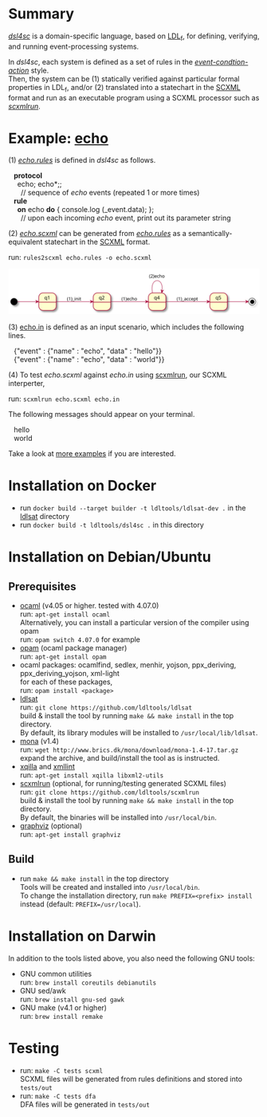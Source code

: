 # Summary
[*dsl4sc*](https://github.com/ldltools/dsl4sc) is a domain-specific language,
based on [LDL<sub>f</sub>](https://www.cs.rice.edu/~vardi/),
for defining, verifying, and running event-processing systems.

In *dsl4sc*,
each system is defined as a set of rules
in the [_event-condtion-action_](https://en.wikipedia.org/wiki/Event_condition_action) style.  
Then, the system can be
(1) statically verified against particular formal properties in LDL<sub>f</sub>, and/or
(2) translated into a statechart in the [SCXML](https://www.w3.org/TR/scxml/) format
and run as an executable program using a SCXML processor such as
[_scxmlrun_](https://github.com/ldltools/scxmlrun).

# Example: [echo](examples/echo/README.md)

(1) [*echo.rules*](examples/echo/echo.rules) is defined in *dsl4sc* as follows.

&ensp; **protocol**  
&ensp;&ensp; echo; echo\*;;  
&ensp;&ensp;&ensp; // sequence of *echo* events (repeated 1 or more times)  
&ensp; **rule**  
&ensp;&ensp; **on** echo **do** { console.log (_event.data); };  
&ensp;&ensp;&ensp; // upon each incoming *echo* event, print out its parameter string

(2) [*echo.scxml*](examples/echo/out/echo.scxml) can be generated
from [*echo.rules*](examples/echo/echo.rules) as a semantically-equivalent
statechart in the [SCXML](https://www.w3.org/TR/scxml/) format.

run: `rules2scxml echo.rules -o echo.scxml`

![statechart](examples/echo/echo.svg)

(3) [echo.in](examples/echo/echo.in) is defined as an input scenario,
which includes the following lines.

&ensp; {"event" : {"name" : "echo", "data" : "hello"}}  
&ensp; {"event" : {"name" : "echo", "data" : "world"}}

(4) To test *echo.scxml* against *echo.in*
using [scxmlrun](https://github.com/ldltools/scxmlrun), our SCXML interperter,

run: `scxmlrun echo.scxml echo.in`

The following messages should appear on your terminal.

&ensp; hello  
&ensp; world  

Take a look at [more examples](examples/README.md) if you are interested.

# Installation on Docker

- run `docker build --target builder -t ldltools/ldlsat-dev .` in the [ldlsat](https://github.com/ldltools/ldlsat) directory
- run `docker build -t ldltools/dsl4sc .` in this directory

# Installation on Debian/Ubuntu
## Prerequisites
- [ocaml](https://ocaml.org) (v4.05 or higher. tested with 4.07.0)  
  run: `apt-get install ocaml`  
  Alternatively, you can install a particular version of the compiler using opam  
  run: `opam switch 4.07.0` for example
- [opam](https://opam.ocaml.org) (ocaml package manager)  
  run: `apt-get install opam`
- ocaml packages: ocamlfind, sedlex, menhir, yojson, ppx\_deriving, ppx\_deriving\_yojson, xml-light  
  for each of these packages,  
  run: `opam install <package>`
- [ldlsat](https://github.com/ldltools/ldlsat)  
  run: `git clone https://github.com/ldltools/ldlsat`  
  build & install the tool by running `make && make install` in the top directory.  
  By default, its library modules will be installed to `/usr/local/lib/ldlsat`.
- [mona](http://www.brics.dk/mona/) (v1.4)  
  run: `wget http://www.brics.dk/mona/download/mona-1.4-17.tar.gz`  
  expand the archive, and build/install the tool as is instructed.
- [xqilla](http://xqilla.sourceforge.net/) and [xmllint](http://xmlsoft.org/)  
  run: `apt-get install xqilla libxml2-utils`
- [scxmlrun](https://github.com/ldltools/scxmlrun) (optional, for running/testing generated SCXML files)  
  run: `git clone https://github.com/ldltools/scxmlrun`  
  build & install the tool by running `make && make install` in the top directory.  
  By default, the binaries will be installed into `/usr/local/bin`.
- [graphviz](http://www.graphviz.org/) (optional)  
  run: `apt-get install graphviz`

## Build
- run `make && make install` in the top directory  
  Tools will be created and installed into `/usr/local/bin`.  
  To change the installation directory,
  run `make PREFIX=<prefix> install` instead (default: `PREFIX=/usr/local`).

# Installation on Darwin
In addition to the tools listed above, you also need the following GNU tools:

- GNU common utilities  
  run: `brew install coreutils debianutils`
- GNU sed/awk  
  run: `brew install gnu-sed gawk`
- GNU make (v4.1 or higher)  
  run: `brew install remake`

# Testing
- run: `make -C tests scxml`  
  SCXML files will be generated from rules definitions and stored into `tests/out`
- run: `make -C tests dfa`  
  DFA files will be generated in `tests/out`
